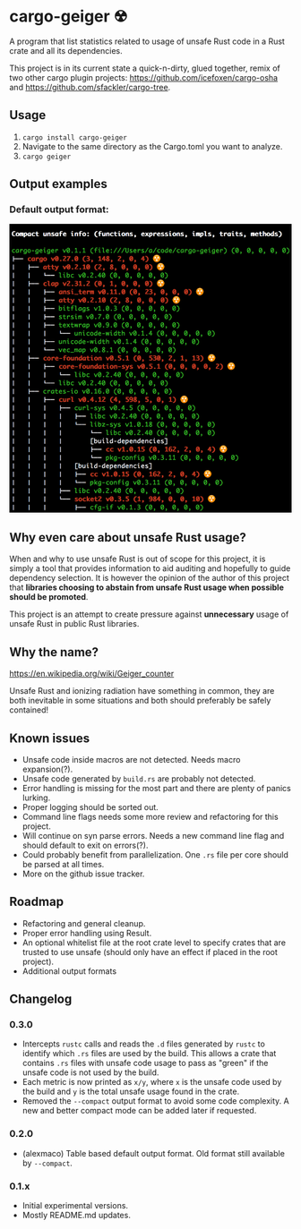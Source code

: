 cargo-geiger ☢
===============

A program that list statistics related to usage of unsafe Rust code in a Rust
crate and all its dependencies.

This project is in its current state a quick-n-dirty, glued together, remix of
two other cargo plugin projects:
<https://github.com/icefoxen/cargo-osha> and
<https://github.com/sfackler/cargo-tree>.


Usage
-----

1. `cargo install cargo-geiger`
2. Navigate to the same directory as the Cargo.toml you want to analyze.
3. `cargo geiger`


Output examples
---------------

### Default output format:
![Example output](cargo-geiger-example-output.png)


Why even care about unsafe Rust usage?
--------------------------------------

When and why to use unsafe Rust is out of scope for this project, it is simply
a tool that provides information to aid auditing and hopefully to guide
dependency selection. It is however the opinion of the author of this project
that __libraries choosing to abstain from unsafe Rust usage when possible should
be promoted__.

This project is an attempt to create pressure against __unnecessary__ usage of
unsafe Rust in public Rust libraries.


Why the name?
-------------

<https://en.wikipedia.org/wiki/Geiger_counter>

Unsafe Rust and ionizing radiation have something in common, they are both
inevitable in some situations and both should preferably be safely contained!


Known issues
------------

- Unsafe code inside macros are not detected. Needs macro expansion(?).
- Unsafe code generated by `build.rs` are probably not detected.
- Error handling is missing for the most part and there are plenty of panics lurking.
- Proper logging should be sorted out.
- Command line flags needs some more review and refactoring for this project.
- Will continue on syn parse errors. Needs a new command line flag and should
  default to exit on errors(?).
- Could probably benefit from parallelization. One `.rs` file per core should
  be parsed at all times.
- More on the github issue tracker.


Roadmap
-------

- Refactoring and general cleanup.
- Proper error handling using Result.
- An optional whitelist file at the root crate level to specify crates that are
  trusted to use unsafe (should only have an effect if placed in the root
  project).
- Additional output formats


Changelog
---------

### 0.3.0
 - Intercepts `rustc` calls and reads the `.d` files generated by `rustc` to
   identify which `.rs` files are used by the build. This allows a crate that
   contains `.rs` files with unsafe code usage to pass as "green" if the unsafe
   code is not used by the build.
 - Each metric is now printed as `x/y`, where `x` is the unsafe code used by the
   build and `y` is the total unsafe usage found in the crate.
 - Removed the `--compact` output format to avoid some code complexity. A new
   and better compact mode can be added later if requested.

### 0.2.0
 - (alexmaco) Table based default output format. Old format still available by
   `--compact`.

### 0.1.x
 - Initial experimental versions.
 - Mostly README.md updates.


